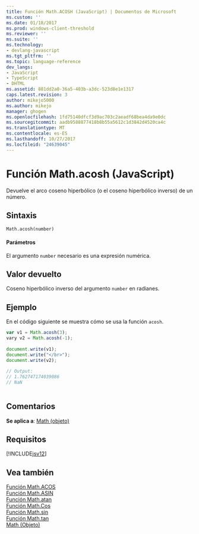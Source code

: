 ```yaml
---
title: Función Math.ACOSH (JavaScript) | Documentos de Microsoft
ms.custom: ''
ms.date: 01/18/2017
ms.prod: windows-client-threshold
ms.reviewer: ''
ms.suite: ''
ms.technology:
- devlang-javascript
ms.tgt_pltfrm: ''
ms.topic: language-reference
dev_langs:
- JavaScript
- TypeScript
- DHTML
ms.assetid: 881dd2a0-36a5-403b-a3dc-523d8e1e1317
caps.latest.revision: 3
author: mikejo5000
ms.author: mikejo
manager: ghogen
ms.openlocfilehash: 1fd75140dfcf3d9ac703c2aeadf68bea4da9e0dc
ms.sourcegitcommit: aadb9588877418b8b55a5612c1d3842d4520ca4c
ms.translationtype: MT
ms.contentlocale: es-ES
ms.lasthandoff: 10/27/2017
ms.locfileid: "24639045"
---
```

# <a name="mathacosh-function-javascript"></a>Función Math.acosh (JavaScript)
Devuelve el arco coseno hiperbólico (o el coseno hiperbólico inverso) de un número.  
  
## <a name="syntax"></a>Sintaxis  
  
```  
Math.acosh(number)  
```  
  
#### <a name="parameters"></a>Parámetros  
 El argumento `number` necesario es una expresión numérica.  
  
## <a name="return-value"></a>Valor devuelto  
 Coseno hiperbólico inverso del argumento `number` en radianes.  
  
## <a name="example"></a>Ejemplo  
 En el código siguiente se muestra cómo se usa la función `acosh`.  
  
```JavaScript  
var v1 = Math.acosh(3);  
vary v2 = Math.acosh(-1);  
  
document.write(v1);  
document.write("</br>");  
document.write(v2);  
  
// Output:  
// 1.762747174039086  
// NaN  
  
```  
  
## <a name="remarks"></a>Comentarios  
 **Se aplica a**: [Math (objeto)](../../javascript/reference/math-object-javascript.md)  
  
## <a name="requirements"></a>Requisitos  
 [!INCLUDE[jsv12](../../javascript/reference/includes/jsv12-md.md)]  
  
## <a name="see-also"></a>Vea también  
 [Función Math.ACOS](../../javascript/reference/math-acos-function-javascript.md)   
 [Función Math.ASIN](../../javascript/reference/math-asin-function-javascript.md)   
 [Función Math.atan](../../javascript/reference/math-atan-function-javascript.md)   
 [Función Math.Cos](../../javascript/reference/math-cos-function-javascript.md)   
 [Función Math.sin](../../javascript/reference/math-sin-function-javascript.md)   
 [Función Math.tan](../../javascript/reference/math-tan-function-javascript.md)   
 [Math (Objeto)](../../javascript/reference/math-object-javascript.md)